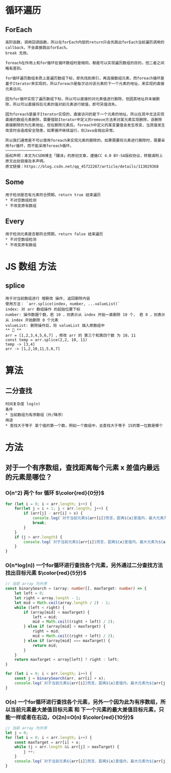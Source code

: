 # 循环遍历
## ForEach
    高阶函数，调用回调函数，所以在forEach内部的return只会先跳出forEach当前遍历调用的callback，不会直接跳出forEach。
    break 无效。

    foreach在作用上和for循环在循环数组时是相同，都是可以实现遍历数组的目的，但二者之间略有差别。

    for循环遍历数组本质上是遍历数组下标，即先找到索引，再连接数组元素，而foreach循环是基于Iterator来实现的，所以foreach是每次访问该元素的下一个元素的地址，来实现的直接元素访问。

    因为for循环实现了遍历数组下标，所以可以直接的对元素值进行删除，但因其地址并未被删除，所以可以直接将后元素的值对前元素进行赋值，即可另值消失。

    因为foreach是基于Iterator实现的，直接访问的是下一个元素的地址，所以在其中无法实现直接的数组元素删除，需要借助Iterator中定义的remove方法来对某元素实现删除，该删除直接删除的为元素地址，但在删除元素后，foreach中定义的某变量值会发生改变，当其值发生改变时会造成安全隐患，如果循环继续运行，则Java会抛出异常。

    所以我们通常是不可以使用foreach来实现元素的删除的，如果需要将元素进行删除时，需要采用for循环，而不能采用foreach循环。
    ————————————————
    版权声明：本文为CSDN博主「醺泽」的原创文章，遵循CC 4.0 BY-SA版权协议，转载请附上原文出处链接及本声明。
    原文链接：https://blog.csdn.net/qq_45722267/article/details/113029368

## Some
    用于检测是否有元素符合预期，return true 结束遍历
    * 不对空数组检测
    * 不改变原有数组
## Every
    用于检测元素是否都符合预期，return false 结束遍历
    * 不对空数组检测
    * 不改变原有数组

# JS 数组 方法
## splice
    用于对当前数组进行 增删改 操作, 返回删除内容
    使用方法： `arr.splice(index, number, ...valueList)`
    index: 对 arr 数组操作 的起始位置下标
    number: 操作数据个数，若 10 ，则表示从 index 开始一直删除 10 个， 若 0 ，则表示从 index 开始删除 0 个元素
    valueList: 删除操作后，将 valueList 插入原数组中
    ** 🌰 **
    arr = [1,2,3,4,5,6,7] ，修改 arr 的 第三个和第四个数 为 10，11
    const temp = arr.splice(2,2, 10, 11)
    temp -> [3,4]
    arr -> [1,2,10,11,5,6,7]

# 算法

## 二分查找
    时间复杂度 log(n)
    条件
    * 当前数组为有序数组（升/降序）
    用途
    * 查找大于等于 某个值的第一个数，例如一个数组中，去查找大于等于 15的第一位数是哪个

# 方法
## 对于一个有序数组，查找距离每个元素 x 差值内最远的元素是哪位？
### O(n^2) 两个 for 循环 $\color{red}{0分}$
```ts
for (let i = 0; i < arr.length; i++) {
    for(let j = i + 1; j < arr.length; j++) {
        if (arr[j] - arr[i] > x) {
            console.log(`对于当前元素${arr[i]}而言，距离${x}差值内，最大元素为${arr[j - 1]},当前两位距离为${j - 1 - x}`);
            break;
        }
    }
    if (j > arr.length) {
        console.log(`对于当前元素${arr[i]}而言，距离${x}差值内，最大元素为${arr[j - 1]},当前两位距离为${j - 1 - x}`);
    }
}
```

### O(n*log(n)) 一个for循环进行查找各个元素，另外通过二分查找方法找出目标元素 $\color{red}{5分}$
```ts
// 当前 array 为升序
const binarySearch = (array: number[], maxTarget: number) => {
    let left = 0;
    let right = array.length - 1;
    let mid = Math.ceil(array.length / 2) - 1;
    while (left < right) {
        if (array[mid] < maxTarget) {
            left = mid;
            mid = Math.ceil((right + left) / 2);
        } else if (array[mid] > maxTarget) {
            right = mid;
            mid = Math.ceil((right + left) / 2);
        } else if (array[mid] === maxTarget) {
            return mid;
        }
    }
    return maxTarget < array[left] ? right : left;
}

for (let i = 0; i < arr.length; i++) {
    const j = binarySearch(arr, arr[i] + x);
    console.log(`对于当前元素${arr[i]}而言，距离${x}差值内，最大元素为${arr[j - 1]},当前两位距离为${j - 1 - x}`);
}
```

### O(n) 一个for循环进行查找各个元素，另外一个因为此为有序数组，所以当前元素最大差值目标元素 和 下一个元素的最大差值目标元素，只能一样或者在右边，O(2n)=O(n) $\color{red}{10分}$
```ts
// 当前 array 为升序
let j = 0;
for (let i = 0; i < arr.length; i++) {
    const maxTarget = arr[i] + x;
    while (j < arr.length && arr[j] > maxTarget) {
        j ++;
    }
    console.log(`对于当前元素${arr[i]}而言，距离${x}差值内，最大元素为${arr[j - 1]},当前两位距离为${j - 1 - x}`);
}
```
